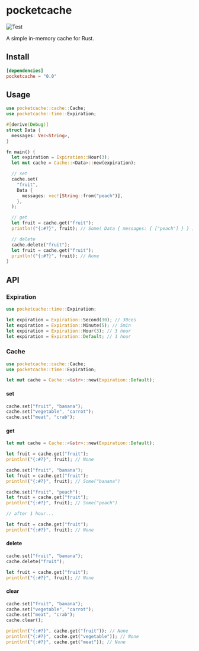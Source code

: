 # pocketcache

![Test](https://github.com/shooontan/pocketcache/workflows/Test/badge.svg)

A simple in-memory cache for Rust.


## Install

```toml
[dependencies]
pocketcache = "0.0"
```


## Usage

```rust
use pocketcache::cache::Cache;
use pocketcache::time::Expiration;

#[derive(Debug)]
struct Data {
  messages: Vec<String>,
}

fn main() {
  let expiration = Expiration::Hour(3);
  let mut cache = Cache::<Data>::new(expiration);

  // set
  cache.set(
    "fruit",
    Data {
      messages: vec![String::from("peach")],
    },
  );

  // get
  let fruit = cache.get("fruit");
  println!("{:#?}", fruit); // Some( Data { messages: { ["peach"] } } )

  // delete
  cache.delete("fruit");
  let fruit = cache.get("fruit");
  println!("{:#?}", fruit); // None
}
```

## API

### Expiration

```rust
use pocketcache::time::Expiration;

let expiration = Expiration::Second(30); // 30ces
let expiration = Expiration::Minute(5); // 5min
let expiration = Expiration::Hour(3); // 3 hour
let expiration = Expiration::Default; // 1 hour
```

### Cache

```rust
use pocketcache::cache::Cache;
use pocketcache::time::Expiration;

let mut cache = Cache::<&str>::new(Expiration::Default);
```

#### set

```rust
cache.set("fruit", "banana");
cache.set("vegetable", "carrot");
cache.set("meat", "crab");
```

#### get

```rust
let mut cache = Cache::<&str>::new(Expiration::Default);

let fruit = cache.get("fruit");
println!("{:#?}", fruit); // None

cache.set("fruit", "banana");
let fruit = cache.get("fruit");
println!("{:#?}", fruit); // Some("banana")

cache.set("fruit", "peach");
let fruit = cache.get("fruit");
println!("{:#?}", fruit); // Some("peach")

// after 1 hour...

let fruit = cache.get("fruit");
println!("{:#?}", fruit); // None
```

#### delete

```rust
cache.set("fruit", "banana");
cache.delete("fruit");

let fruit = cache.get("fruit");
println!("{:#?}", fruit); // None
```

#### clear

```rust
cache.set("fruit", "banana");
cache.set("vegetable", "carrot");
cache.set("meat", "crab");
cache.clear();

println!("{:#?}", cache.get("fruit")); // None
println!("{:#?}", cache.get("vegetable")); // None
println!("{:#?}", cache.get("meat")); // None
```
